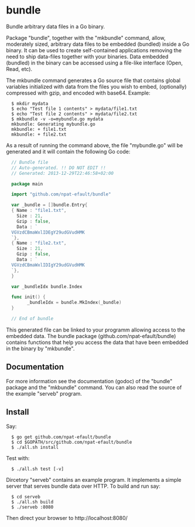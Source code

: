 bundle
======

Bundle arbitrary data files in a Go binary.

Package "bundle", together with the "mkbundle" command, allow,
moderately sized, arbitrary data files to be embedded (bundled) inside
a Go binary. It can be used to create self-contained applications
removing the need to ship data-files together with your binaries. Data
embedded (bundled) in the binary can be accessed using a file-like
interface (Open, Read, etc).

The mkbundle command generates a Go source file that contains global
variables initialized with data from the files you wish to embed,
(optionally) compressed with gzip, and encoded with base64. Example:

```
  $ mkdir mydata
  $ echo "Test file 1 contents" > mydata/file1.txt
  $ echo "Test file 2 contents" > mydata/file2.txt
  $ mkbundle -v -o=mybundle.go mydata
  mkbundle: Generating mybundle.go
  mkbundle: + file1.txt
  mkbundle: + file2.txt
```

As a result of running the command above, the file "mybundle.go" will
be generated and it will contain the following Go code:

```Go
  // Bundle file
  // Auto-generated. !! DO NOT EDIT !!
  // Generated: 2013-12-29T22:46:58+02:00

  package main

  import "github.com/npat-efault/bundle"

  var _bundle = []bundle.Entry{
  { Name : "file1.txt",
    Size : 21,
    Gzip : false,
    Data : `
  VGVzdCBmaWxlIDEgY29udGVudHMK
  `},
  { Name : "file2.txt",
    Size : 21,
    Gzip : false,
    Data : `
  VGVzdCBmaWxlIDIgY29udGVudHMK
  `},
  }

  var _bundleIdx bundle.Index

  func init() {
        _bundleIdx = bundle.MkIndex(_bundle)
  }

  // End of bundle
```

This generated file can be linked to your programm allowing access to
the embedded data. The bundle package (github.com/npat-efault/bundle)
contains functions that help you access the data that have been
embedded in the binary by "mkbundle". 

## Documentation

For more information see the documentation (godoc) of the "bundle"
package and the "mkbundle" command. You can also read the source of
the example "serveb" program.

## Install

Say:

```
  $ go get github.com/npat-efault/bundle
  $ cd $GOPATH/src/github.com/npat-efault/bundle
  $ ./all.sh install
```

Test with:

```
  $ ./all.sh test [-v]
```

Dircetory "serveb" contains an example program. It implements a simple
server that serves bundle data over HTTP. To build and run say:

```
  $ cd serveb
  $ ./all.sh build
  $ ./serveb :8080
```

Then direct your browser to http://localhost:8080/
